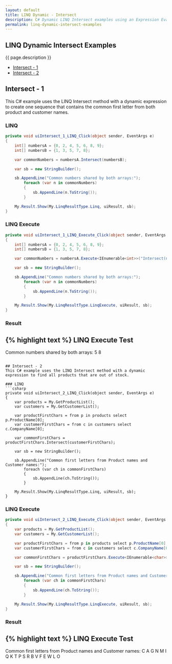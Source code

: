 ```yaml
---
layout: default
title: LINQ Dynamic - Intersect
description: C# Dynamic LINQ Intersect examples using an Expression Evaluator.
permalink: linq-dynamic-intersect-examples
---
```




## LINQ Dynamic Intersect Examples
{{ page.description }}

- [Intersect - 1](#intersect---1)
- [Intersect - 2](#intersect---2)

## Intersect - 1
This C# example uses the LINQ Intersect method with a dynamic expression to create one sequence that contains the common first letter from both product and customer names.
### LINQ
```csharp
private void uiIntersect_1_LINQ_Click(object sender, EventArgs e)
{
	int[] numbersA = {0, 2, 4, 5, 6, 8, 9};
	int[] numbersB = {1, 3, 5, 7, 8};

	var commonNumbers = numbersA.Intersect(numbersB);

	var sb = new StringBuilder();

	sb.AppendLine("Common numbers shared by both arrays:");
		foreach (var n in commonNumbers)
		{
			sb.AppendLine(n.ToString());
		}

	My.Result.Show(My.LinqResultType.Linq, uiResult, sb);
}
```

### LINQ Execute
```csharp
private void uiIntersect_1_LINQ_Execute_Click(object sender, EventArgs e)
{
	int[] numbersA = {0, 2, 4, 5, 6, 8, 9};
	int[] numbersB = {1, 3, 5, 7, 8};

	var commonNumbers = numbersA.Execute<IEnumerable<int>>("Intersect(numbersB)", new {numbersB});

	var sb = new StringBuilder();

	sb.AppendLine("Common numbers shared by both arrays:");
		foreach (var n in commonNumbers)
		{
			sb.AppendLine(n.ToString());
		}

	My.Result.Show(My.LinqResultType.LinqExecute, uiResult, sb);
}
```

### Result
{% highlight text %}
LINQ Execute Test
------------------------------
Common numbers shared by both arrays:
5
8

```

## Intersect - 2
This C# example uses the LINQ Intersect method with a dynamic expression to find all products that are out of stock.

### LINQ
```csharp
private void uiIntersect_2_LINQ_Click(object sender, EventArgs e)
{
	var products = My.GetProductList();
	var customers = My.GetCustomerList();

	var productFirstChars = from p in products select p.ProductName[0];
	var customerFirstChars = from c in customers select c.CompanyName[0];

	var commonFirstChars = productFirstChars.Intersect(customerFirstChars);

	var sb = new StringBuilder();

	sb.AppendLine("Common first letters from Product names and Customer names:");
		foreach (var ch in commonFirstChars)
		{
			sb.AppendLine(ch.ToString());
		}

	My.Result.Show(My.LinqResultType.Linq, uiResult, sb);
}
```

### LINQ Execute
```csharp
private void uiIntersect_2_LINQ_Execute_Click(object sender, EventArgs e)
{
	var products = My.GetProductList();
	var customers = My.GetCustomerList();

	var productFirstChars = from p in products select p.ProductName[0];
	var customerFirstChars = from c in customers select c.CompanyName[0];

	var commonFirstChars = productFirstChars.Execute<IEnumerable<char>>("Intersect(customerFirstChars)", new {customerFirstChars});

	var sb = new StringBuilder();

	sb.AppendLine("Common first letters from Product names and Customer names:");
		foreach (var ch in commonFirstChars)
		{
			sb.AppendLine(ch.ToString());
		}

	My.Result.Show(My.LinqResultType.LinqExecute, uiResult, sb);
}
```

### Result
{% highlight text %}
LINQ Execute Test
------------------------------
Common first letters from Product names and Customer names:
C
A
G
N
M
I
Q
K
T
P
S
R
B
V
F
E
W
L
O

```
